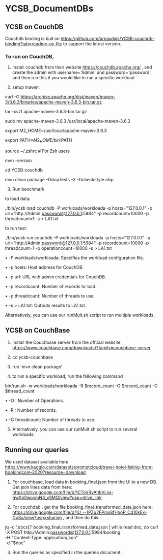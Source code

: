 # YCSB_DocumentDBs

## YCSB on CouchDB

Couchdb binding is buit on https://github.com/arnaudsjs/YCSB-couchdb-binding?tab=readme-ov-file to support the latest version.

### To run on CouchDB,

1. Install couchdb from their website https://couchdb.apache.org/ , and create the admin with username='Admin' and password='password', and then run this if you would like to run a specific workload

2. setup maven:
   
curl -O https://archive.apache.org/dist/maven/maven-3/3.6.3/binaries/apache-maven-3.6.3-bin.tar.gz

tar -xvzf apache-maven-3.6.3-bin.tar.gz

sudo mv apache-maven-3.6.3 /usr/local/apache-maven-3.6.3

export M2_HOME=/usr/local/apache-maven-3.6.3

export PATH=$M2_HOME/bin:$PATH

source ~/.zshrc  # For Zsh users

mvn -version 

cd YCSB-couchdb

mvn clean package -DskipTests -X -Dcheckstyle.skip


3. Run benchmark
   
to load data: 

./bin/ycsb load couchdb -P workloads/workloada -p hosts="127.0.0.1" -p url="http://Admin:password@127.0.0.1:5984" -p recordcount=10000 -p threadcount=1 -s > LA1.txt


to run test: 

./bin/ycsb run couchdb -P workloads/workloada -p hosts="127.0.0.1" -p url="http://Admin:password@127.0.0.1:5984" -p recordcount=10000 -p threadcount=1 -p operationcount=10000 -s > LA1.txt


• -P workloads/workloada: Specifies the workload configuration file. 

• -p hosts: Host address for CouchDB.

• -p url: URL with admin credentials for CouchDB.

• -p recordcount: Number of records to load.

• -p threadcount: Number of threads to use.

• -s > LA1.txt: Outputs results to LA1.txt.


Alternatively, you can use our runMult.sh script to run multiple workloads.

## YCSB on CouchBase

1. Install the Couchbase server from the official website https://www.couchbase.com/downloads/?family=couchbase-server

2. cd ycsb-couchbase 

3. run 'mvn clean package'

4. to run a specific workload, run the following command 

bin/run.sh -w workloads/workloada -R $record_count -O $record_count -G $thread_count 

• -O : Number of Operations.

• -R : Number of records.

• -G threadcount: Number of threads to use.

5. Alternatively, you can use our runMult.sh script to run several workloads.


## Running our queries

We used dataset available here https://www.kaggle.com/datasets/promptcloud/travel-hotel-listing-from-bookingcom-2020?resource=download

1. For couchbase, load data in booking_final.json from the UI to a new DB. Get json lines data from here: https://drive.google.com/file/d/1CToVRyAItkVLivj-gwXn0wocmN4_vSMQ/view?usp=drive_link

3. For couchdab , get the file booking_final_transformed_data.json here: https://drive.google.com/file/d/1U_--1PZu2FPmx8fHhoP_Cd10kEx-GuSa/view?usp=sharing , and then do this:

  jq -c '.docs[]' booking_final_transformed_data.json | while read doc; do
  curl -X POST http://Admin:password@127.0.0.1:5984/booking \
    -H "Content-Type: application/json" \
    -d "$doc"

3. Run the queries as specified in the queries document. 
